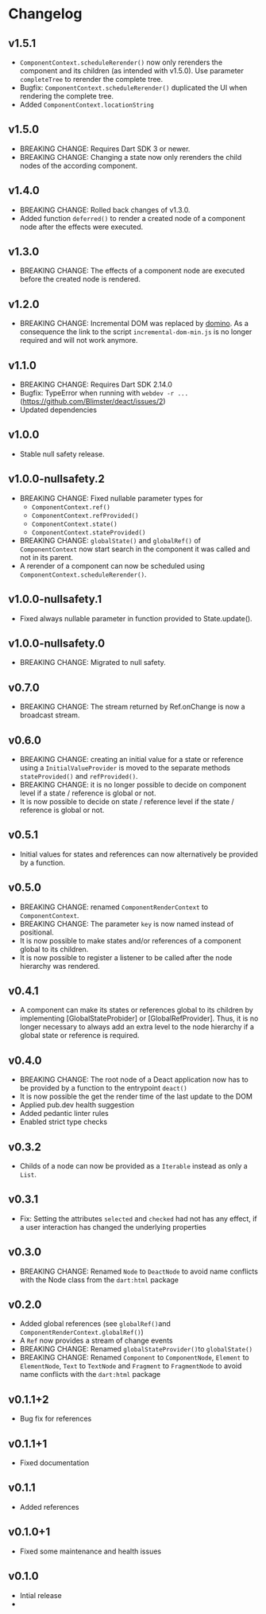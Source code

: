 # Changelog

## v1.5.1

- `ComponentContext.scheduleRerender()` now only rerenders the component and its children (as intended with v1.5.0). Use parameter `completeTree` to rerender the complete tree.
- Bugfix: `ComponentContext.scheduleRerender()` duplicated the UI when rendering the complete tree.
- Added `ComponentContext.locationString`

## v1.5.0

- BREAKING CHANGE: Requires Dart SDK 3 or newer.
- BREAKING CHANGE: Changing a state now only rerenders the child nodes of the according component.

## v1.4.0

- BREAKING CHANGE: Rolled back changes of v1.3.0.
- Added function `deferred()` to render a created node of a component node after the effects were executed.

## v1.3.0

- BREAKING CHANGE: The effects of a component node are executed before the created node is rendered.

## v1.2.0

- BREAKING CHANGE: Incremental DOM was replaced by [domino](https://pub.dev/packages/domino). As a consequence the link to the script `incremental-dom-min.js` is no longer required and will not work anymore.

## v1.1.0

- BREAKING CHANGE: Requires Dart SDK 2.14.0
- Bugfix: TypeError when running with `webdev -r ...` (https://github.com/Blimster/deact/issues/2)
- Updated dependencies

## v1.0.0

- Stable null safety release.

## v1.0.0-nullsafety.2

- BREAKING CHANGE: Fixed nullable parameter types for 
  - `ComponentContext.ref()`
  - `ComponentContext.refProvided()`
  - `ComponentContext.state()`
  - `ComponentContext.stateProvided()`
- BREAKING CHANGE: `globalState()` and `globalRef()` of `ComponentContext` now start search in the component it was called and not in its parent.
- A rerender of a component can now be scheduled using `ComponentContext.scheduleRerender()`.

## v1.0.0-nullsafety.1

- Fixed always nullable parameter in function provided to State.update().

## v1.0.0-nullsafety.0

- BREAKING CHANGE: Migrated to null safety.

## v0.7.0

- BREAKING CHANGE: The stream returned by Ref.onChange is now a broadcast stream.

## v0.6.0

-   BREAKING CHANGE: creating an initial value for a state or reference using a `InitialValueProvider` is moved to the separate methods `stateProvided()` and `refProvided()`.
-   BREAKING CHANGE: it is no longer possible to decide on component level if a state / reference is global or not.
-   It is now possible to decide on state / reference level if the state / reference is global or not.

## v0.5.1

-   Initial values for states and references can now alternatively be provided by a function.

## v0.5.0

-   BREAKING CHANGE: renamed `ComponentRenderContext` to `ComponentContext`.
-   BREAKING CHANGE: The parameter `key` is now named instead of positional.
-   It is now possible to make states and/or references of a component global to its children.
-   It is now possible to register a listener to be called after the node hierarchy was rendered.

## v0.4.1

-   A component can make its states or references global to its children by implementing [GlobalStateProbider] or [GlobalRefProvider]. Thus, it is no longer necessary to always add an extra level to the node hierarchy if a global state or reference is required.

## v0.4.0

-   BREAKING CHANGE: The root node of a Deact application now has to be provided by a function to the entrypoint `deact()`
-   It is now possible the get the render time of the last update to the DOM
-   Applied pub.dev health suggestion
-   Added pedantic linter rules
-   Enabled strict type checks

## v0.3.2

-   Childs of a node can now be provided as a `Iterable` instead as only a `List`.

## v0.3.1

-   Fix: Setting the attributes `selected` and `checked` had not has any effect, if a user interaction has changed the underlying properties

## v0.3.0

-   BREAKING CHANGE: Renamed `Node` to `DeactNode` to avoid name conflicts with the Node class from the `dart:html` package

## v0.2.0

-   Added global references (see `globalRef()`and `ComponentRenderContext.globalRef()`)
-   A `Ref` now provides a stream of change events
-   BREAKING CHANGE: Renamed `globalStateProvider()`to `globalState()`
-   BREAKING CHANGE: Renamed `Component` to `ComponentNode`, `Element` to `ElementNode`, `Text` to `TextNode` and `Fragment` to `FragmentNode` to avoid name conflicts with the `dart:html` package

## v0.1.1+2

-   Bug fix for references

## v0.1.1+1

-   Fixed documentation

## v0.1.1

-   Added references

## v0.1.0+1

-   Fixed some maintenance and health issues

## v0.1.0

-   Intial release
-
